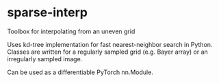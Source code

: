 # sparse-interp
Toolbox for interpolating from an uneven grid


Uses kd-tree implementation for fast nearest-neighbor search in Python.
Classes are written for a regularly sampled grid (e.g. Bayer array) or an
irregularly sampled image.

Can be used as a differentiable PyTorch nn.Module.